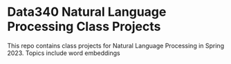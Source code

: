 # Data340 Natural Language Processing Class Projects

This repo contains class projects for Natural Language Processing in Spring 2023. Topics include word embeddings
